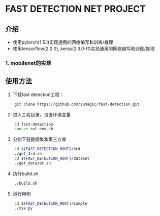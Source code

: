 # FAST DETECTION NET PROJECT

## 介绍

* 使用pytorch(1.5.1)实现通用的网络编写和训练/推理
* 使用tensorflow(2.2.0), keras(2.3.0-tf)实现通用的网络编写和训练/推理

### 1. mobilenet的实现

## 使用方法

1. 下载fast detection工程：

```bash
    git clone https://github.com/sumagic/fast-detection.git
```

2. 进入工程目录，设置环境变量

```bash
    cd fast-detection
    source set-env.sh
```

3. 分别下载数据集和第三方库

```bash
    cd ${FAST_DETECTION_ROOT}/3rd
    ./get_3rd.sh
    cd ${FAST_DETECTION_ROOT}/dataset
    ./get_dataset.sh
```

4. 执行build.sh

```bash
    ./build.sh
```

5. 运行用例

```bash
    cd ${FAST_DETECTION_ROOT}/sample
    ./xxx.py
```